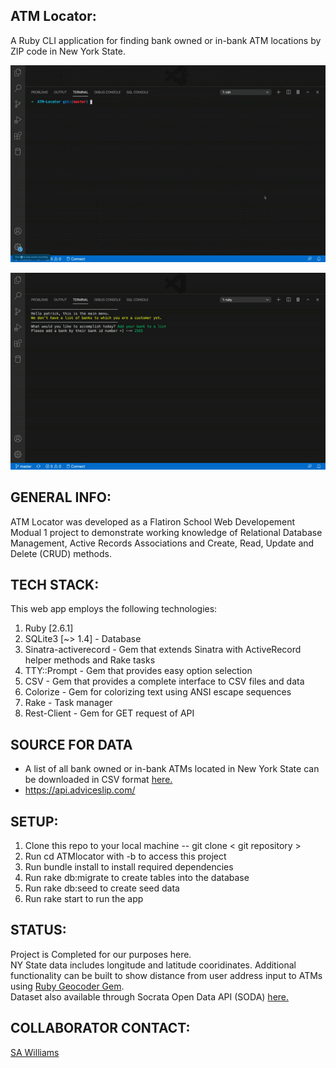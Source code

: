 
## ATM Locator: 

A Ruby CLI application for finding bank owned or in-bank ATM locations by ZIP code in New York State. 

![atmlocator map gif](https://github.com/wilsonvetdev/ATM-Locator/blob/master/ezgif.com-optimize.gif)

![atmlocator map gif1](https://github.com/wilsonvetdev/ATM-Locator/blob/master/ezgif.com-video-to-gif.gif)

## GENERAL INFO:

ATM Locator was developed as a Flatiron School Web Developement Modual 1 project to demonstrate working knowledge of Relational Database Management, Active Records Associations and Create, Read, Update and Delete (CRUD) methods.

## TECH STACK: 

This web app employs the following technologies:
1. Ruby [2.6.1]
2. SQLite3 [~> 1.4] - Database
3. Sinatra-activerecord - Gem that extends Sinatra with ActiveRecord helper methods and Rake tasks
4. TTY::Prompt - Gem that provides easy option selection
5. CSV - Gem that provides a complete interface to CSV files and data
6. Colorize - Gem for colorizing text using ANSI escape sequences 
7. Rake - Task manager 
8. Rest-Client - Gem for GET request of API

## SOURCE FOR DATA
* A list of all bank owned or in-bank ATMs located in New York State can be downloaded in CSV format [here.](https://data.ny.gov/Government-Finance/Bank-Owned-ATM-Locations-in-New-York-State/ndex-ad5r)
* https://api.adviceslip.com/


## SETUP:

1. Clone this repo to your local machine -- git clone < git repository >
2. Run cd ATMlocator with -b to access this project
3. Run bundle install to install required dependencies
4. Run rake db:migrate to create tables into the database
5. Run rake db:seed to create seed data
6. Run rake start to run the app 
 
## STATUS: 

 Project is Completed for our purposes here.  
 NY State data includes longitude and latitude cooridinates.  Additional functionality can be built to show distance from user address input to ATMs using [Ruby Geocoder Gem](http://www.rubygeocoder.com/).  
 Dataset also available through Socrata Open Data API (SODA) [here.](https://data.ny.gov/resource/ndex-ad5r.json)

## COLLABORATOR CONTACT: 

[SA Williams](https://github.com/evilgeniusnyc)


